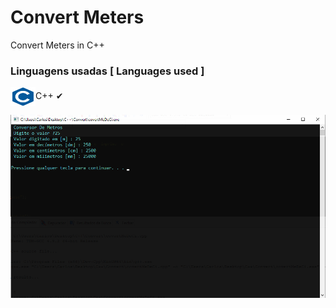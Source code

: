 # Convert Meters
<p>
  Convert Meters in C++
</p>

### Linguagens usadas [ Languages used ]

<p><img align="center" alt="Carlos-Js" height="30" width="40" src="https://raw.githubusercontent.com/devicons/devicon/master/icons/c/c-plain.svg">C++ <!-💙--> ✔</p>

<div align="center">
  <img width="1150" src="Convert.png"/>
</div>       


